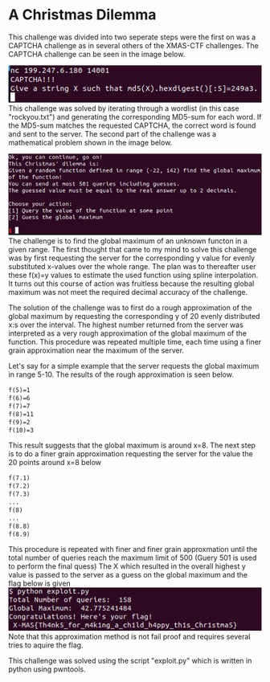 # A Christmas Dilemma
This challenge was divided into two seperate steps were the first on was a CAPTCHA challenge as in several others of the XMAS-CTF challenges.
The CAPTCHA challenge can be seen in the image below.

![alt text](ChristmasDIlemma_captcha.png "CAPTCHA")
This challenge was solved by iterating through a wordlist (in this case "rockyou.txt") and generating the corresponding MD5-sum for each word. If the MD5-sum matches the requested CAPTCHA, the correct word is found and sent to the server.
The second part of the challenge was a mathematical problem shown in the image below.

![alt text](ChristmasDilemma_task.png "MathematicalChallenge")
The challenge is to find the global maximum of an unknown functon in a given range. The first thought that came to my mind to solve this challenge was by first requesting the server for the corresponding y value for evenly substituted x-values over the whole range. The plan was to thereafter user these f(x)=y values to estimate the used function using spline interpolation.
It turns out this course of action was fruitless because the resulting global maximum was not meet the required decimal accuracy of the challenge.

The solution of the challenge was to first do a rough approximation of the global maximum by requesting the corresponding y of 20 evenly distributed x:s over the interval.
The highest number returned from the server was interpreted as a very rough approximation of the global maximum of the function. This procedure was repeated multiple time, each time using a finer grain approximation near the maximum of the server.

Let's say for a simple example that the server requests the global maximum in range 5-10.
The results of the rough approximation is seen below.
```
f(5)=1
f(6)=6
f(7)=7
f(8)=11
f(9)=2
f(10)=3
```
This result suggests that the global maximum is around x=8.
The next step is to do a finer grain approximation requesting the server for the value the 20 points around x=8 below
```
f(7.1)
f(7.2)
f(7.3)
...
f(8)
...
f(8.8)
f(8.9)
```
This procedure is repeated with finer and finer grain approxmation until the total number of queries reach the maximum limit of 500 (Guery 501 is used to perform the final quess)
The X which resulted in the overall highest y value is passed to the server as a guess on the global maximum and the flag below is given
![alt text](ChristmasDilemma_flag.png "Flag")
Note that this approximation method is not fail proof and requires several tries to aquire the flag.

This challenge was solved using the script "exploit.py" which is written in python using pwntools.



